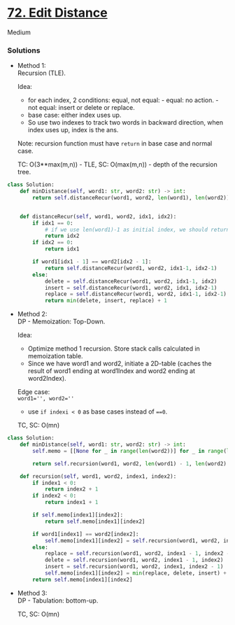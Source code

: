 # [72. Edit Distance](https://leetcode.com/problems/edit-distance/description/?envType=company&envId=amazon&favoriteSlug=amazon-three-months)

Medium

### Solutions
- Method 1:\
  Recursion (TLE).

  Idea:
  - for each index, 2 conditions: equal, not equal:
            - equal: no action.
            - not equal: insert or delete or replace.
  - base case: either index uses up.
  - So use two indexes to track two words in backward direction, when index uses up, index is the ans.

  Note:  recursion function must have `return` in base case and normal case.

  TC: O(3**max(m,n)) - TLE, SC: O(max(m,n)) - depth of the recursion tree.

```python
class Solution:
    def minDistance(self, word1: str, word2: str) -> int:
        return self.distanceRecur(word1, word2, len(word1), len(word2))


    def distanceRecur(self, word1, word2, idx1, idx2):
        if idx1 == 0:
            # if we use len(word1)-1 as initial index, we should return idx1+1 here (0 based order)
            return idx2
        if idx2 == 0:
            return idx1

        if word1[idx1 - 1] == word2[idx2 - 1]:
            return self.distanceRecur(word1, word2, idx1-1, idx2-1)
        else:
            delete = self.distanceRecur(word1, word2, idx1-1, idx2)
            insert = self.distanceRecur(word1, word2, idx1, idx2-1)
            replace = self.distanceRecur(word1, word2, idx1-1, idx2-1)
            return min(delete, insert, replace) + 1
```


- Method 2:\
  DP - Memoization: Top-Down.

  Idea:
  - Optimize method 1 recursion. Store stack calls calculated in memoization table.
  - Since we have word1 and word2, initiate a 2D-table (caches the result of word1 ending at word1Index and word2 ending at word2Index).

  Edge case: \
    `word1='', word2=''`
  - use `if indexi < 0` as base cases instead of `==0`.

  TC, SC: O(mn)

```python
class Solution:
    def minDistance(self, word1: str, word2: str) -> int:
        self.memo = [[None for _ in range(len(word2))] for _ in range(len(word1))]

        return self.recursion(word1, word2, len(word1) - 1, len(word2) - 1)

    def recursion(self, word1, word2, index1, index2):
        if index1 < 0:
            return index2 + 1
        if index2 < 0:
            return index1 + 1

        if self.memo[index1][index2]:
            return self.memo[index1][index2]

        if word1[index1] == word2[index2]:
            self.memo[index1][index2] = self.recursion(word1, word2, index1 - 1, index2 - 1)
        else:
            replace = self.recursion(word1, word2, index1 - 1, index2 - 1)
            delete = self.recursion(word1, word2, index1 - 1, index2)
            insert = self.recursion(word1, word2, index1, index2 - 1)
            self.memo[index1][index2] = min(replace, delete, insert) + 1
        return self.memo[index1][index2] 
```


- Method 3:\
  DP - Tabulation: bottom-up.

  TC, SC: O(mn)
  
